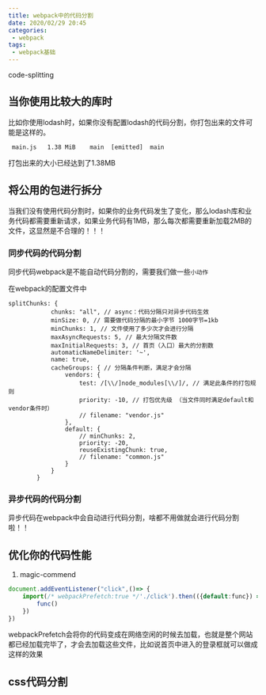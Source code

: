 ```yaml
---
title: webpack中的代码分割
date: 2020/02/29 20:45
categories: 
 - webpack
tags: 
 - webpack基础
---
```

code-splitting
<!-- more -->

## 当你使用比较大的库时

比如你使用lodash时，如果你没有配置lodash的代码分割，你打包出来的文件可能是这样的。

 ` main.js   1.38 MiB    main  [emitted]  main`
 
 打包出来的大小已经达到了1.38MB
 
 ## 将公用的包进行拆分
 
 当我们没有使用代码分割时，如果你的业务代码发生了变化，那么lodash库和业务代码都需要重新请求，如果业务代码有1MB，那么每次都需要重新加载2MB的文件，这显然是不合理的！！！
 
 ### 同步代码的代码分割
 
 同步代码webpack是不能自动代码分割的，需要我们做一些`小动作`
 
 在webpack的配置文件中


```
splitChunks: {
            chunks: "all", // async：代码分隔只对异步代码生效
            minSize: 0, // 需要做代码分隔的最小字节 1000字节=1kb
            minChunks: 1, // 文件使用了多少次才会进行分隔
            maxAsyncRequests: 5, // 最大分隔文件数
            maxInitialRequests: 3, // 首页（入口）最大的分割数
            automaticNameDelimiter: '~',
            name: true,
            cacheGroups: { // 分隔条件判断，满足才会分隔
                vendors: {
                    test: /[\\/]node_modules[\\/]/, // 满足此条件的打包规则
                    priority: -10, // 打包优先级 （当文件同时满足default和vendor条件时）
                    // filename: "vendor.js"
                },
                default: {
                    // minChunks: 2,
                    priority: -20,
                    reuseExistingChunk: true,
                    // filename: "common.js"
                }
            }
        }
```
### 异步代码的代码分割

异步代码在webpack中会自动进行代码分割，啥都不用做就会进行代码分割啦！！

## 优化你的代码性能

1. magic-commend

```javascript
document.addEventListener("click",()=> {
    import(/* webpackPrefetch:true */'./click').then(({default:func}) => {
        func()
    })
})
```

webpackPrefetch会将你的代码变成在网络空闲的时候去加载，也就是整个网站都已经加载完毕了，才会去加载这些文件，比如说首页中进入的登录框就可以做成这样的效果

## css代码分割


